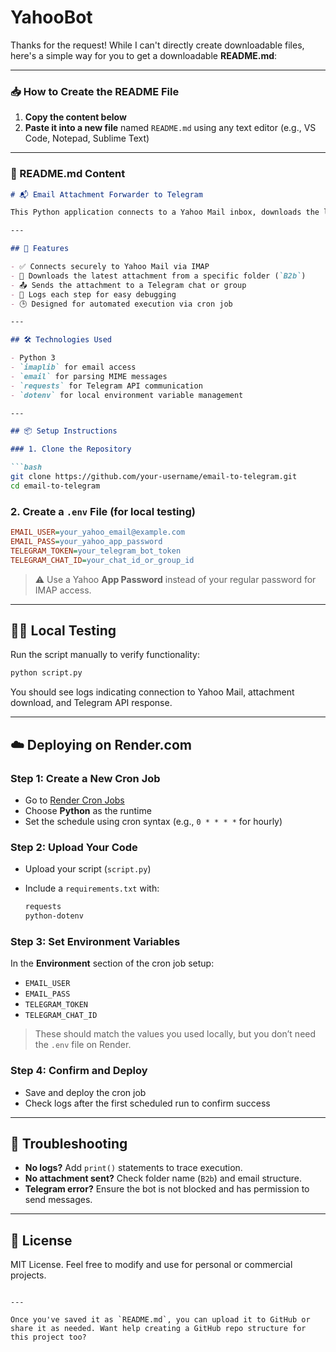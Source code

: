 # YahooBot
Thanks for the request! While I can't directly create downloadable files, here's a simple way for you to get a downloadable **README.md**:

---

### 📥 How to Create the README File

1. **Copy the content below**  
2. **Paste it into a new file** named `README.md` using any text editor (e.g., VS Code, Notepad, Sublime Text)

---

### 📄 README.md Content

```markdown
# 📬 Email Attachment Forwarder to Telegram

This Python application connects to a Yahoo Mail inbox, downloads the latest email attachment from a specified folder, and forwards it to a Telegram chat using the Telegram Bot API. It is designed to run as a scheduled cron job on [Render.com](https://render.com).

---

## 🚀 Features

- ✅ Connects securely to Yahoo Mail via IMAP  
- 📂 Downloads the latest attachment from a specific folder (`B2b`)  
- 📤 Sends the attachment to a Telegram chat or group  
- 🧾 Logs each step for easy debugging  
- 🕒 Designed for automated execution via cron job  

---

## 🛠️ Technologies Used

- Python 3  
- `imaplib` for email access  
- `email` for parsing MIME messages  
- `requests` for Telegram API communication  
- `dotenv` for local environment variable management  

---

## 📦 Setup Instructions

### 1. Clone the Repository

```bash
git clone https://github.com/your-username/email-to-telegram.git
cd email-to-telegram
```

### 2. Create a `.env` File (for local testing)

```ini
EMAIL_USER=your_yahoo_email@example.com
EMAIL_PASS=your_yahoo_app_password
TELEGRAM_TOKEN=your_telegram_bot_token
TELEGRAM_CHAT_ID=your_chat_id_or_group_id
```

> ⚠️ Use a Yahoo **App Password** instead of your regular password for IMAP access.

---

## 🧑‍💻 Local Testing

Run the script manually to verify functionality:

```bash
python script.py
```

You should see logs indicating connection to Yahoo Mail, attachment download, and Telegram API response.

---

## ☁️ Deploying on Render.com

### Step 1: Create a New Cron Job

- Go to [Render Cron Jobs](https://dashboard.render.com/new/cron)  
- Choose **Python** as the runtime  
- Set the schedule using cron syntax (e.g., `0 * * * *` for hourly)

### Step 2: Upload Your Code

- Upload your script (`script.py`)  
- Include a `requirements.txt` with:

  ```txt
  requests
  python-dotenv
  ```

### Step 3: Set Environment Variables

In the **Environment** section of the cron job setup:

- `EMAIL_USER`  
- `EMAIL_PASS`  
- `TELEGRAM_TOKEN`  
- `TELEGRAM_CHAT_ID`  

> These should match the values you used locally, but you don’t need the `.env` file on Render.

### Step 4: Confirm and Deploy

- Save and deploy the cron job  
- Check logs after the first scheduled run to confirm success

---

## 🧪 Troubleshooting

- **No logs?** Add `print()` statements to trace execution.  
- **No attachment sent?** Check folder name (`B2b`) and email structure.  
- **Telegram error?** Ensure the bot is not blocked and has permission to send messages.

---

## 📄 License

MIT License. Feel free to modify and use for personal or commercial projects.
```

---

Once you've saved it as `README.md`, you can upload it to GitHub or share it as needed. Want help creating a GitHub repo structure for this project too?
